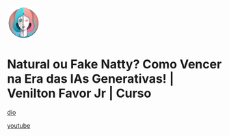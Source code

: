 ![alt text](image.png)

# Natural ou Fake Natty? Como Vencer na Era das IAs Generativas! | Venilton Favor Jr | Curso

[dio](https://web.dio.me/project/natural-ou-fake-natty-como-vencer-na-era-das-ias-generativas/learning/95e52735-b8ac-4657-bd4b-0a9cf3c1a5db)

[youtube](https://www.youtube.com/playlist?list=PLUFkgDlXfnjuxeAgQUlChBjmm_BRsP_U5)

